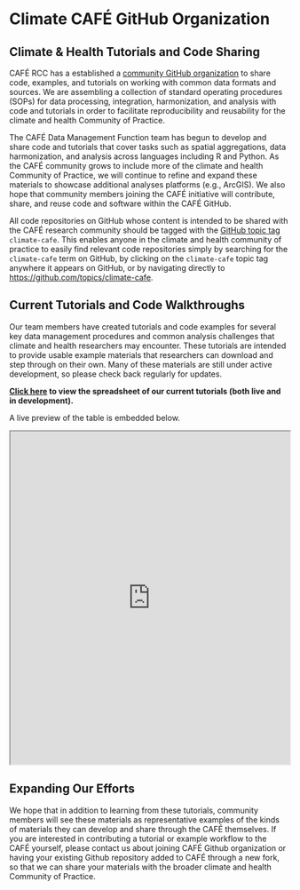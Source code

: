 # Climate CAFÉ GitHub Organization

## Climate & Health Tutorials and Code Sharing

CAFÉ RCC has a established a [community GitHub organization](https://github.com/Climate-CAFE) to share code, examples, and tutorials on working with common data formats and sources. We are assembling a collection of standard operating procedures (SOPs) for data processing, integration, harmonization, and analysis with code and tutorials in order to facilitate reproducibility and reusability for the climate and health Community of Practice.  

The CAFÉ Data Management Function team has begun to develop and share code and tutorials that cover tasks such as spatial aggregations, data harmonization, and analysis across languages including R and Python. As the CAFÉ community grows to include more of the climate and health Community of Practice, we will continue to refine and expand these materials to showcase additional analyses platforms (e.g., ArcGIS). We also hope that community members joining the CAFÉ initiative will contribute, share, and reuse code and software within the CAFÉ GitHub.

All code repositories on GitHub whose content is intended to be shared with the CAFÉ research community should be tagged with the [GitHub topic tag](https://docs.github.com/en/repositories/managing-your-repositorys-settings-and-features/customizing-your-repository/classifying-your-repository-with-topics) `climate-cafe`. This enables anyone in the climate and health community of practice to easily find relevant code repositories simply by searching for the `climate-cafe` term on GitHub, by clicking on the `climate-cafe` topic tag anywhere it appears on GitHub, or by navigating directly to https://github.com/topics/climate-cafe.

## Current Tutorials and Code Walkthroughs

Our team members have created tutorials and code examples for several key data management procedures and common analysis challenges that climate and health researchers may encounter. These tutorials are intended to provide usable example materials that researchers can download and step through on their own. Many of these materials are still under active development, so please check back regularly for updates.

**[Click here](https://docs.google.com/spreadsheets/d/e/2PACX-1vT2fXkP5T8EvnTeF3yuOmv3w6AWkYiHpasJqEO9hpiMtKWn3V8baEjr1sVQbWL5vAI7GClMqzhlaRfS/pubhtml) to view the spreadsheet of our current tutorials (both live and in development).**

A live preview of the table is embedded below.  


<div style="text-align: center; border: 1px gray;">
  <iframe src="https://docs.google.com/spreadsheets/d/e/2PACX-1vT2fXkP5T8EvnTeF3yuOmv3w6AWkYiHpasJqEO9hpiMtKWn3V8baEjr1sVQbWL5vAI7GClMqzhlaRfS/pubhtml?widget=false&amp&headers=false&rm=minimal&chrome=false" width="100%" height="600" scrolling="yes"></iframe>
</div>

## Expanding Our Efforts

We hope that in addition to learning from these tutorials, community members will see these materials as representative examples of the kinds of materials they can develop and share through the CAFÉ themselves. If you are interested in contributing a tutorial or example workflow to the CAFÉ yourself, please contact us about joining CAFÉ Github organization or having your existing Github repository added to CAFÉ through a new fork, so that we can share your materials with the broader climate and health Community of Practice.
